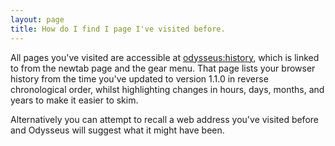 ```yaml
---
layout: page
title: How do I find I page I've visited before.
---
```


All pages you've visited are accessible at [odysseus:history](odysseus:history), which is linked to from the newtab page and the gear menu. That page lists your browser history from the time you've updated to version 1.1.0 in reverse chronological order, whilst highlighting changes in hours, days, months, and years to make it easier to skim.

Alternatively you can attempt to recall a web address you've visited before and Odysseus will suggest what it might have been.
